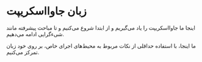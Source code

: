 # زبان جاوااسکریپت

اینجا ما جاوااسکریپت را یاد می‌گیریم و از ابتدا شروع می‌کنیم و تا مباحث پیشرفته مانند شیءگرایی ادامه می‌دهیم.

ما اینجا، با استفاده حداقلی از نکات مربوط به محیط‌های اجرای خاص، بر روی خود زبان تمرکز می‌کنیم.


